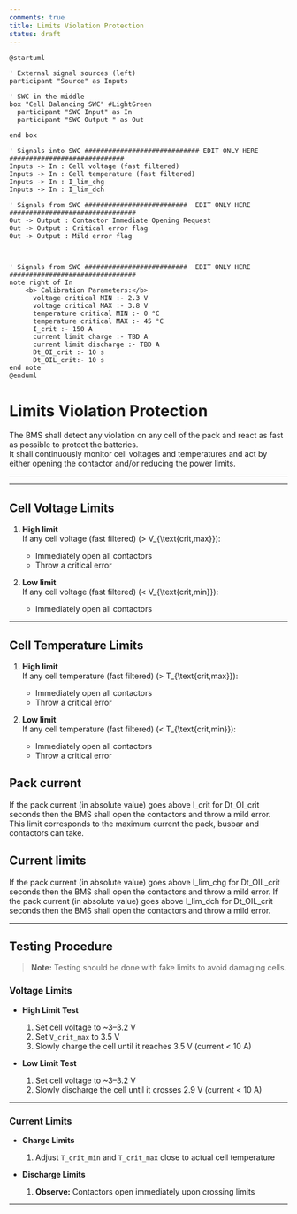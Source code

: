 ```yaml
---
comments: true
title: Limits Violation Protection
status: draft
---
```




```puml
@startuml

' External signal sources (left)
participant "Source" as Inputs

' SWC in the middle   
box "Cell Balancing SWC" #LightGreen
  participant "SWC Input" as In
  participant "SWC Output " as Out

end box

' Signals into SWC ############################# EDIT ONLY HERE #############################
Inputs -> In : Cell voltage (fast filtered)
Inputs -> In : Cell temperature (fast filtered)
Inputs -> In : I_lim_chg
Inputs -> In : I_lim_dch

' Signals from SWC ##########################  EDIT ONLY HERE ################################
Out -> Output : Contactor Immediate Opening Request
Out -> Output : Critical error flag
Out -> Output : Mild error flag



' Signals from SWC ##########################  EDIT ONLY HERE ################################
note right of In 
    <b> Calibration Parameters:</b>
      voltage critical MIN :- 2.3 V 
      voltage critical MAX :- 3.8 V
      temperature critical MIN :- 0 °C
      temperature critical MAX :- 45 °C
      I_crit :- 150 A
      current limit charge :- TBD A
      current limit discharge :- TBD A
      Dt_OI_crit :- 10 s
      Dt_OIL_crit:- 10 s
end note
@enduml

```


# Limits Violation Protection

The BMS shall detect any violation on any cell of the pack and react as fast as possible to protect the batteries.  
It shall continuously monitor cell voltages and temperatures and act by either opening the contactor and/or reducing the power limits.

---





---

## Cell Voltage Limits

1. **High limit**  
   If any cell voltage (fast filtered) \(> V_{\text{crit,max}}\):  
   - Immediately open all contactors  
   - Throw a critical error

2. **Low limit**  
   If any cell voltage (fast filtered) \(< V_{\text{crit,min}}\):  
   - Immediately open all contactors  

---

## Cell Temperature Limits

1. **High limit**  
   If any cell temperature (fast filtered) \(> T_{\text{crit,max}}\):  
   - Immediately open all contactors  
   - Throw a critical error

2. **Low limit**  
   If any cell temperature (fast filtered) \(< T_{\text{crit,min}}\):  
   - Immediately open all contactors  
   - Throw a critical error

## Pack current
   If the pack current (in absolute value) goes above I_crit for Dt_OI_crit seconds then the BMS shall open the contactors and throw a mild error.
   This limit corresponds to the maximum current the pack, busbar and contactors can take.

## Current limits
   If the pack current (in absolute value) goes above I_lim_chg for Dt_OIL_crit seconds then the BMS shall open the contactors and throw a mild error.
   If the pack current (in absolute value) goes above I_lim_dch for Dt_OIL_crit seconds then the BMS shall open the contactors and throw a mild error.
   
---

## Testing Procedure

> **Note:** Testing should be done with fake limits to avoid damaging cells.

### Voltage Limits

- **High Limit Test**
  1. Set cell voltage to ~3–3.2 V  
  2. Set `V_crit_max` to 3.5 V  
  3. Slowly charge the cell until it reaches 3.5 V (current < 10 A)  

- **Low Limit Test**
  1. Set cell voltage to ~3–3.2 V  
  2. Slowly discharge the cell until it crosses 2.9 V (current < 10 A)  

---

### Current Limits

- **Charge Limits**
  1. Adjust `T_crit_min` and `T_crit_max` close to actual cell temperature  

- **Discharge Limits**
  1. **Observe:** Contactors open immediately upon crossing limits  

---


